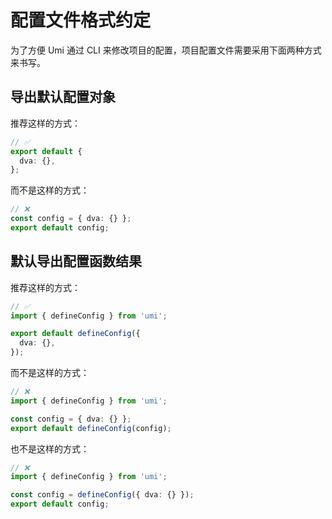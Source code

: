 # 配置文件格式约定

为了方便 Umi 通过 CLI 来修改项目的配置，项目配置文件需要采用下面两种方式来书写。

## 导出默认配置对象

推荐这样的方式：

```ts
// ✅
export default {
  dva: {},
};
```

而不是这样的方式：

```ts
// ❌
const config = { dva: {} };
export default config;
```

## 默认导出配置函数结果

推荐这样的方式：

```ts
// ✅
import { defineConfig } from 'umi';

export default defineConfig({
  dva: {},
});
```

而不是这样的方式：

```ts
// ❌
import { defineConfig } from 'umi';

const config = { dva: {} };
export default defineConfig(config);
```

也不是这样的方式：

```ts
// ❌
import { defineConfig } from 'umi';

const config = defineConfig({ dva: {} });
export default config;
```
